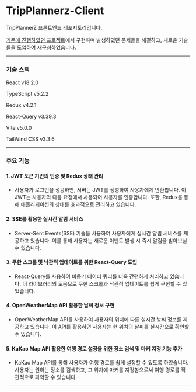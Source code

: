 # TripPlannerz-Client

TripPlannerZ 프론트엔드 레포지토리입니다.

[기존에 진행하였던 프로젝트](https://github.com/GraudationProject2023/Tripplannerz)에서 구현하며 발생하였던 문제들을 해결하고, 새로운 기술들을 도입하여 재구성하였습니다.

***

### 기술 스택

React v18.2.0

TypeScript v5.2.2

Redux v4.2.1

React-Query v3.39.3

Vite v5.0.0

TailWind CSS v3.3.6

***

### 주요 기능

#### 1. JWT 토큰 기반의 인증 및 Redux 상태 관리

- 사용자가 로그인을 성공하면, 서버는 JWT를 생성하여 사용자에게 반환합니다. 이 JWT는 사용자의 다음 요청에서 사용되어 사용자를 인증합니다. 또한, Redux를 통해 애플리케이션의 상태를 효과적으로 관리하고 있습니다.

#### 2. SSE를 활용한 실시간 알림 서비스

- Server-Sent Events(SSE) 기술을 사용하여 사용자에게 실시간 알림 서비스를 제공하고 있습니다. 이를 통해 사용자는 새로운 이벤트 발생 시 즉시 알림을 받아보실 수 있습니다.

#### 3. 무한 스크롤 및 낙관적 업데이트를 위한 React-Query 도입

- React-Query를 사용하여 비동기 데이터 쿼리를 더욱 간편하게 처리하고 있습니다. 이 라이브러리의 도움으로 무한 스크롤과 낙관적 업데이트를 쉽게 구현할 수 있었습니다.

#### 4. OpenWeatherMap API 활용한 날씨 정보 구현

- OpenWeatherMap API를 사용하여 사용자의 위치에 따른 실시간 날씨 정보를 제공하고 있습니다. 이 API를 활용하면 사용자는 현 위치의 날씨를 실시간으로 확인할 수 있습니다.

#### 5. KaKao Map API 활용한 여행 경로 설정을 위한 장소 검색 및 마커 지정 기능 추가

- KaKao Map API를 통해 사용자가 여행 경로를 쉽게 설정할 수 있도록 하였습니다. 사용자는 원하는 장소를 검색하고, 그 위치에 마커를 지정함으로써 여행 경로를 직관적으로 파악할 수 있습니다.

***
